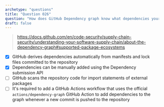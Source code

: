 ```yaml
---
archetype: "questions"
title: "Question 026"
question: "How does GitHub Dependency graph know what dependencies your project is using? (Choose two.)"
draft: false
---
```





> https://docs.github.com/en/code-security/supply-chain-security/understanding-your-software-supply-chain/about-the-dependency-graph#supported-package-ecosystems
- [x] GitHub derives dependencies automatically from manifests and lock files committed to the repository
- [x] Dependencies can be manually added using the Dependency submission API
- [ ] GitHub scans the repository code for import statements of external packages
- [ ] It's required to add a GitHub Actions workflow that uses the official `actions/dependency-graph` GitHub Action to add dependencies to the graph whenever a new commit is pushed to the repository
